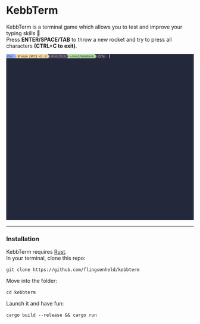 # KebbTerm

KebbTerm is a terminal game which allows you to test and improve your typing skills 🚀\
Press **ENTER/SPACE/TAB** to throw a new rocket and try to press all characters **(CTRL+C to exit)**.

<div align="center">
  <img src="./demo.gif">
</div>

---

### Installation

KebbTerm requires [Rust](https://www.rust-lang.org/).\
In your terminal, clone this repo:

```
git clone https://github.com/flinguenheld/kebbterm
```

Move into the folder:

```
cd kebbterm
```

Launch it and have fun:

```
cargo build --release && cargo run
```
